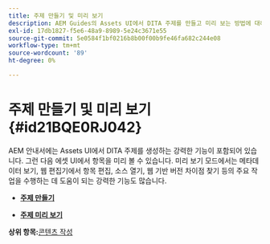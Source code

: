 ```yaml
---
title: 주제 만들기 및 미리 보기
description: AEM Guides의 Assets UI에서 DITA 주제를 만들고 미리 보는 방법에 대해 알아봅니다.
exl-id: 17db1827-f5e6-48a9-8989-5e24c3671e55
source-git-commit: 5e0584f1bf0216b8b00f00b9fe46fa682c244e08
workflow-type: tm+mt
source-wordcount: '89'
ht-degree: 0%

---
```


# 주제 만들기 및 미리 보기 {#id21BQE0RJ042}

AEM 안내서에는 Assets UI에서 DITA 주제를 생성하는 강력한 기능이 포함되어 있습니다. 그런 다음 에셋 UI에서 항목을 미리 볼 수 있습니다. 미리 보기 모드에서는 메타데이터 보기, 웹 편집기에서 항목 편집, 소스 열기, 웹 기반 버전 차이점 찾기 등의 주요 작업을 수행하는 데 도움이 되는 강력한 기능도 많습니다.

- **[주제 만들기](web-editor-create-topics.md)**

- **[주제 미리 보기](web-editor-preview-topics.md)**


**상위 항목:**[&#x200B;콘텐츠 작성](authoring-content.md)
